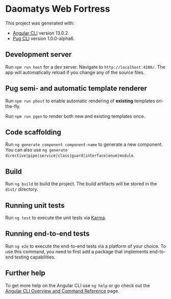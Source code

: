 # Daomatys Web Fortress

This project was generated with:

- [Angular CLI](https://github.com/angular/angular-cli) version 13.0.2.
- [Pug CLI](https://github.com/pugjs/pug-cli) version 1.0.0-alpha6.


## Development server

Run `npm run host` for a dev server. Navigate to `http://localhost:4200/`. The app will automatically reload if you change any of the source files.


## Pug semi- and automatic template renderer

Run `npm run phost` to enable automatic rendering of **existing** templates on-the-fly.

Run `npm run pgen` to render both new and existing templates once.


## Code scaffolding

Run `ng generate component component-name` to generate a new component. You can also use `ng generate directive|pipe|service|class|guard|interface|enum|module`.


## Build

Run `ng build` to build the project. The build artifacts will be stored in the `dist/` directory.


## Running unit tests

Run `ng test` to execute the unit tests via [Karma](https://karma-runner.github.io).


## Running end-to-end tests

Run `ng e2e` to execute the end-to-end tests via a platform of your choice. To use this command, you need to first add a package that implements end-to-end testing capabilities.


## Further help

To get more help on the Angular CLI use `ng help` or go check out the [Angular CLI Overview and Command Reference](https://angular.io/cli) page.